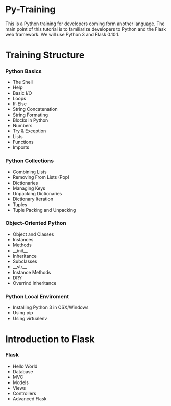# Py-Training
This is a Python training for developers coming form another language. The main point of this tutorial is to familiarize developers to Python and the Flask web framework. We will use Python 3 and Flask 0.10.1.

# Training Structure

### Python Basics
  * The Shell
  * Help
  * Basic I/O
  * Loops
  * If-Else
  * String Concatenation
  * String Formating
  * Blocks in Python
  * Numbers
  * Try & Exception
  * Lists
  * Functions
  * Imports

### Python Collections
  * Combining Lists
  * Removing From Lists (Pop)
  * Dictionaries
  * Managing Keys
  * Unpacking Dictionaries
  * Dictionary Iteration
  * Tuples
  * Tuple Packing and Unpacking
  
### Object-Oriented Python
  * Object and Classes
  * Instances
  * Methods
  * \_\_init__
  * Inheritance
  * Subclasses
  * \_\_str__
  * Instance Methods
  * DRY
  * Overrind Inheritance
  
### Python Local Enviroment
  * Installing Python 3 in OSX/Windows
  * Using pip
  * Using virtualenv
  

# Introduction to Flask
 ### Flask
  * Hello World
  * Database
  * MVC
  * Models
  * Views
  * Controllers
  * Advanced Flask
